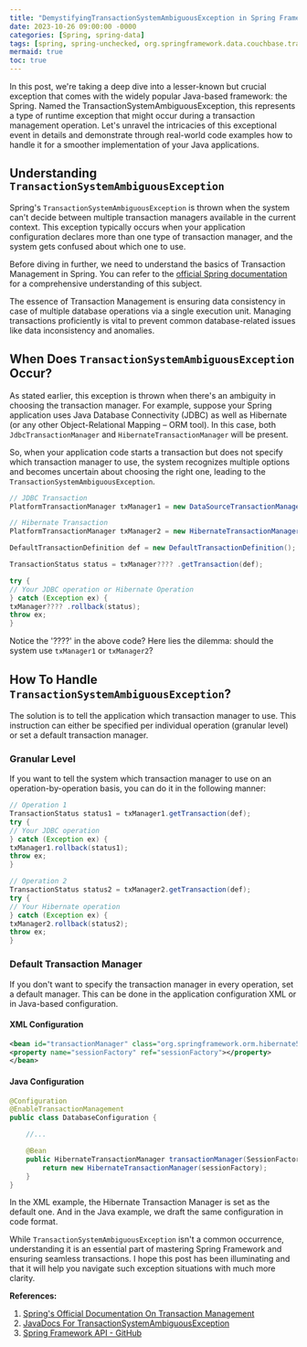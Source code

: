 ```yaml
---
title: "DemystifyingTransactionSystemAmbiguousException in Spring Framework: An In-depth Analysis with Code Samples"
date: 2023-10-26 09:00:00 -0000
categories: [Spring, spring-data]
tags: [spring, spring-unchecked, org.springframework.data.couchbase.transaction.error]
mermaid: true
toc: true
---
```



In this post, we're taking a deep dive into a lesser-known but crucial exception that comes with the widely popular Java-based framework: the Spring. Named the TransactionSystemAmbiguousException, this represents a type of runtime exception that might occur during a transaction management operation. Let's unravel the intricacies of this exceptional event in details and demonstrate through real-world code examples how to handle it for a smoother implementation of your Java applications.

## Understanding `TransactionSystemAmbiguousException`

Spring's `TransactionSystemAmbiguousException` is thrown when the system can't decide between multiple transaction managers available in the current context. This exception typically occurs when your application configuration declares more than one type of transaction manager, and the system gets confused about which one to use.

Before diving in further, we need to understand the basics of Transaction Management in Spring. You can refer to the [official Spring documentation](https://docs.spring.io/spring-framework/docs/current/reference/html/data-access.html#transaction) for a comprehensive understanding of this subject.

The essence of Transaction Management is ensuring data consistency in case of multiple database operations via a single execution unit. Managing transactions proficiently is vital to prevent common database-related issues like data inconsistency and anomalies.

## When Does `TransactionSystemAmbiguousException` Occur?

As stated earlier, this exception is thrown when there's an ambiguity in choosing the transaction manager. For example, suppose your Spring application uses Java Database Connectivity (JDBC) as well as Hibernate (or any other Object-Relational Mapping – ORM tool). In this case, both `JdbcTransactionManager` and `HibernateTransactionManager` will be present.

So, when your application code starts a transaction but does not specify which transaction manager to use, the system recognizes multiple options and becomes uncertain about choosing the right one, leading to the `TransactionSystemAmbiguousException`.

```java
// JDBC Transaction
PlatformTransactionManager txManager1 = new DataSourceTransactionManager(dataSource);

// Hibernate Transaction
PlatformTransactionManager txManager2 = new HibernateTransactionManager(sessionFactory);

DefaultTransactionDefinition def = new DefaultTransactionDefinition();

TransactionStatus status = txManager???? .getTransaction(def);

try {
// Your JDBC operation or Hibernate Operation
} catch (Exception ex) {
txManager???? .rollback(status);
throw ex;
}
```

Notice the '????' in the above code? Here lies the dilemma: should the system use `txManager1` or `txManager2`?

## How To Handle `TransactionSystemAmbiguousException`?

The solution is to tell the application which transaction manager to use. This instruction can either be specified per individual operation (granular level) or set a default transaction manager.

### Granular Level

If you want to tell the system which transaction manager to use on an operation-by-operation basis, you can do it in the following manner:

```java
// Operation 1
TransactionStatus status1 = txManager1.getTransaction(def);
try {
// Your JDBC operation
} catch (Exception ex) {
txManager1.rollback(status1);
throw ex;
}

// Operation 2
TransactionStatus status2 = txManager2.getTransaction(def);
try {
// Your Hibernate operation
} catch (Exception ex) {
txManager2.rollback(status2);
throw ex;
}
```

### Default Transaction Manager

If you don't want to specify the transaction manager in every operation, set a default manager. This can be done in the application configuration XML or in Java-based configuration.

#### XML Configuration

```xml
<bean id="transactionManager" class="org.springframework.orm.hibernate5.HibernateTransactionManager">
<property name="sessionFactory" ref="sessionFactory"></property>
</bean>
```

#### Java Configuration

```java
@Configuration
@EnableTransactionManagement
public class DatabaseConfiguration {

    //...

    @Bean
    public HibernateTransactionManager transactionManager(SessionFactory sessionFactory) {
        return new HibernateTransactionManager(sessionFactory);
    }
}
```
In the XML example, the Hibernate Transaction Manager is set as the default one. And in the Java example, we draft the same configuration in code format.

While `TransactionSystemAmbiguousException` isn't a common occurrence, understanding it is an essential part of mastering Spring Framework and ensuring seamless transactions. I hope this post has been illuminating and that it will help you navigate such exception situations with much more clarity.

**References:** 

1. [Spring's Official Documentation On Transaction Management](https://docs.spring.io/spring-framework/docs/current/reference/html/data-access.html#transaction)
2. [JavaDocs For TransactionSystemAmbiguousException](https://docs.spring.io/spring-framework/docs/current/javadoc-api/org/springframework/transaction/TransactionSystemException.html)
3. [Spring Framework API - GitHub](https://github.com/spring-projects/spring-framework)